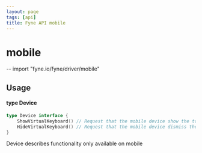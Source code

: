 ```yaml
---
layout: page
tags: [api]
title: Fyne API mobile
---
```


# mobile
--
    import "fyne.io/fyne/driver/mobile"

## Usage

#### type Device

```go
type Device interface {
	ShowVirtualKeyboard() // Request that the mobile device show the touch screen keyboard (standard layout)
	HideVirtualKeyboard() // Request that the mobile device dismiss the touch screen keyboard
}
```

Device describes functionality only available on mobile
